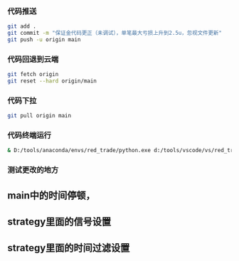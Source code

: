 ### 代码推送

```bash
git add .
git commit -m "保证金代码更正（未调试），单笔最大亏损上升到2.5u，忽视文件更新"
git push -u origin main
```



### 代码回退到云端

```bash
git fetch origin
git reset --hard origin/main
```



### 代码下拉

```bash
git pull origin main
```



### 代码终端运行

```bash
& D:/tools/anaconda/envs/red_trade/python.exe d:/tools/vscode/vs/red_trade/rt/real_try_okx.py
```



### 测试更改的地方

## main中的时间停顿，

## strategy里面的信号设置

## strategy里面的时间过滤设置


